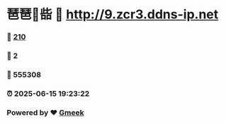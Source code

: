 # 琶琶🔭啙 :link: http://9.zcr3.ddns-ip.net 
### :page_facing_up: [210](http://9.zcr3.ddns-ip.net/tag.html) 
### :speech_balloon: 2 
### :hibiscus: 555308 
### :alarm_clock: 2025-06-15 19:23:22 
### Powered by :heart: [Gmeek](https://github.com/Meekdai/Gmeek)
